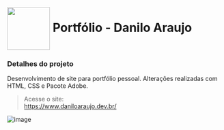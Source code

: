 <h1>
    <a href="https://www.daniloaraujo.dev.br">
     <img align="center" width="100px" src="https://daniloaraujo.com.br/assets/img/profile-img.jpg" target="_blank"></a>
    <span> Portfólio - Danilo Araujo</span>
</h1>

### Detalhes do projeto
Desenvolvimento de site para portfólio pessoal. Alterações realizadas com HTML, CSS e Pacote Adobe.


> Acesse o site: <br>
> https://www.daniloaraujo.dev.br/ 


![image](https://github.com/user-attachments/assets/e85a186d-5d37-4174-ad6d-bf01ad20fb34)
